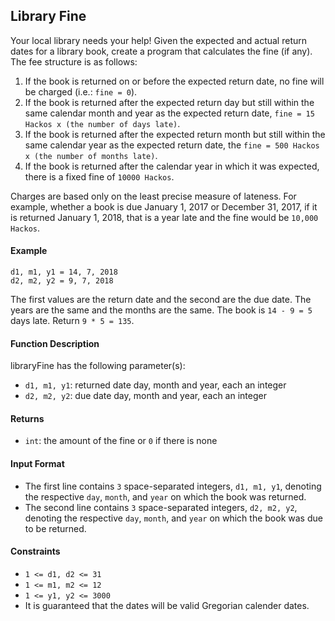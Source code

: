 ## Library Fine

Your local library needs your help! Given the expected and actual return dates for a library book, create a program that calculates the fine (if any). The fee structure is as follows:

1. If the book is returned on or before the expected return date, no fine will be charged (i.e.: `fine = 0`).
2. If the book is returned after the expected return day but still within the same calendar month and year as the expected return date, `fine = 15 Hackos x (the number of days late)`.
3. If the book is returned after the expected return month but still within the same calendar year as the expected return date, the `fine = 500 Hackos x (the number of months late)`.
4. If the book is returned after the calendar year in which it was expected, there is a fixed fine of `10000 Hackos`.

Charges are based only on the least precise measure of lateness. For example, whether a book is due January 1, 2017 or December 31, 2017, if it is returned January 1, 2018, that is a year late and the fine would be `10,000 Hackos`.

#### Example

```
d1, m1, y1 = 14, 7, 2018
d2, m2, y2 = 9, 7, 2018
```

The first values are the return date and the second are the due date. The years are the same and the months are the same. The book is `14 - 9 = 5` days late. Return `9 * 5 = 135`.

#### Function Description

libraryFine has the following parameter(s):

- `d1, m1, y1`: returned date day, month and year, each an integer
- `d2, m2, y2`: due date day, month and year, each an integer

#### Returns

- `int`: the amount of the fine or `0` if there is none

#### Input Format

- The first line contains `3` space-separated integers, `d1, m1, y1`, denoting the respective `day`, `month`, and `year` on which the book was returned.
- The second line contains `3` space-separated integers, `d2, m2, y2`, denoting the respective `day`, `month`, and `year` on which the book was due to be returned.

#### Constraints

- `1 <= d1, d2 <= 31`
- `1 <= m1, m2 <= 12`
- `1 <= y1, y2 <= 3000`
- It is guaranteed that the dates will be valid Gregorian calender dates.
